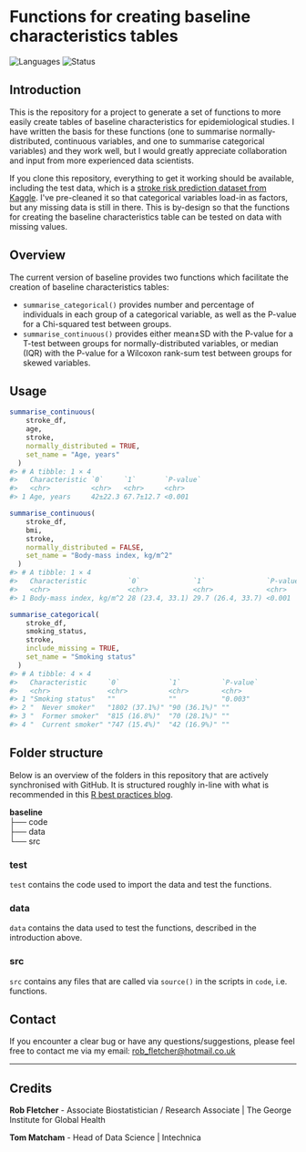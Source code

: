 # Functions for creating baseline characteristics tables

<!-- badges: start -->
![Languages](https://img.shields.io/badge/Languages-R-6498d3)
![Status](https://img.shields.io/badge/Status-In--Development-orange)
<!-- badges: end -->

## Introduction

This is the repository for a project to generate a set of functions to more easily create tables of baseline characteristics for epidemiological studies. I have written the basis for these functions (one to summarise normally-distributed, continuous variables, and one to summarise categorical variables) and they work well, but I would greatly appreciate collaboration and input from more experienced data scientists.

If you clone this repository, everything to get it working should be available, including the test data, which is a [stroke risk prediction dataset from Kaggle](https://www.kaggle.com/fedesoriano/stroke-prediction-dataset). I've pre-cleaned it so that categorical variables load-in as factors, but any missing data is still in there. This is by-design so that the functions for creating the baseline characteristics table can be tested on data with missing values.

## Overview

The current version of baseline provides two functions which facilitate the creation of baseline characteristics tables:

  - `summarise_categorical()` provides number and percentage of individuals in each group of a categorical  variable, as well as the P-value for a Chi-squared test between groups.
  - `summarise_continuous()` provides either mean±SD with the P-value for a T-test between groups for normally-distributed variables, or median (IQR) with the P-value for a Wilcoxon rank-sum test between groups for skewed variables.

## Usage

``` r
summarise_continuous(
    stroke_df, 
    age, 
    stroke, 
    normally_distributed = TRUE,
    set_name = "Age, years"
  )
#> # A tibble: 1 × 4
#>   Characteristic `0`     `1`       `P-value`
#>   <chr>          <chr>   <chr>     <chr>    
#> 1 Age, years     42±22.3 67.7±12.7 <0.001 

summarise_continuous(
    stroke_df, 
    bmi, 
    stroke, 
    normally_distributed = FALSE,
    set_name = "Body-mass index, kg/m^2"
  )
#> # A tibble: 1 × 4
#>   Characteristic          `0`             `1`               `P-value`
#>   <chr>                   <chr>           <chr>             <chr>    
#> 1 Body-mass index, kg/m^2 28 (23.4, 33.1) 29.7 (26.4, 33.7) <0.001 

summarise_categorical(
    stroke_df, 
    smoking_status, 
    stroke, 
    include_missing = TRUE,
    set_name = "Smoking status"
  )
#> # A tibble: 4 × 4
#>   Characteristic     `0`            `1`          `P-value`
#>   <chr>              <chr>          <chr>        <chr>    
#> 1 "Smoking status"   ""             ""           "0.003"  
#> 2 "  Never smoker"   "1802 (37.1%)" "90 (36.1%)" ""       
#> 3 "  Former smoker"  "815 (16.8%)"  "70 (28.1%)" ""       
#> 4 "  Current smoker" "747 (15.4%)"  "42 (16.9%)" ""       
```

## Folder structure

Below is an overview of the folders in this repository that are actively synchronised with GitHub. It is structured roughly in-line with what is recommended in this [R best practices blog](https://kdestasio.github.io/post/r_best_practices/).

**baseline**   
     ├── code  
     ├── data  
     └── src  

### test

`test` contains the code used to import the data and test the functions.

### data

`data` contains the data used to test the functions, described in the introduction above.

### src

`src` contains any files that are called via `source()` in the scripts in `code`, i.e. functions.

## Contact

If you encounter a clear bug or have any questions/suggestions, please feel free to contact me via my email: [rob_fletcher@hotmail.co.uk](mailto:rob_fletcher@hotmail.co.uk?subject=Inquiry)

-----

## Credits

**Rob Fletcher** - Associate Biostatistician / Research Associate | The George Institute for Global Health

**Tom Matcham** - Head of Data Science | Intechnica
